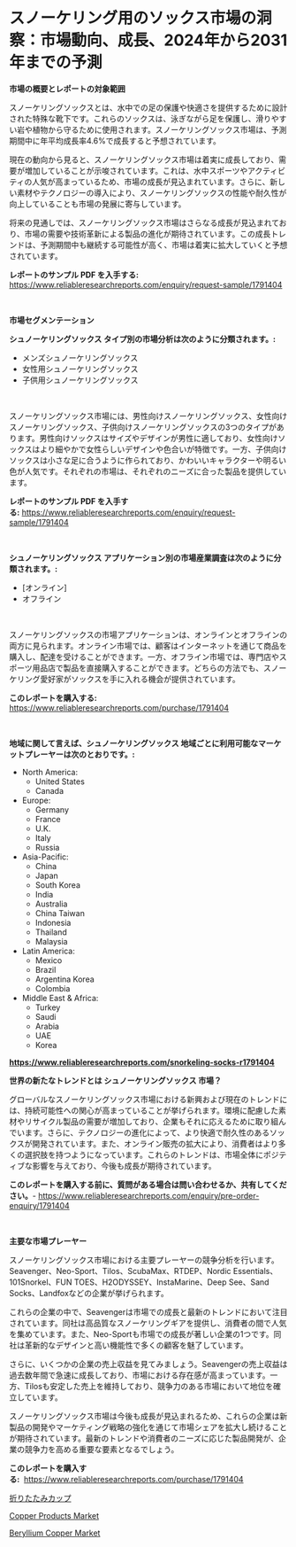 <p><h1>スノーケリング用のソックス市場の洞察：市場動向、成長、2024年から2031年までの予測</h1></p><p><strong>市場の概要とレポートの対象範囲</strong></p>
<p><p>スノーケリングソックスとは、水中での足の保護や快適さを提供するために設計された特殊な靴下です。これらのソックスは、泳ぎながら足を保護し、滑りやすい岩や植物から守るために使用されます。スノーケリングソックス市場は、予測期間中に年平均成長率4.6%で成長すると予想されています。</p><p>現在の動向から見ると、スノーケリングソックス市場は着実に成長しており、需要が増加していることが示唆されています。これは、水中スポーツやアクティビティの人気が高まっているため、市場の成長が見込まれています。さらに、新しい素材やテクノロジーの導入により、スノーケリングソックスの性能や耐久性が向上していることも市場の発展に寄与しています。</p><p>将来の見通しでは、スノーケリングソックス市場はさらなる成長が見込まれており、市場の需要や技術革新による製品の進化が期待されています。この成長トレンドは、予測期間中も継続する可能性が高く、市場は着実に拡大していくと予想されています。</p></p>
<p><strong>レポートのサンプル PDF を入手する:</strong> <a href="https://www.reliableresearchreports.com/enquiry/request-sample/1791404">https://www.reliableresearchreports.com/enquiry/request-sample/1791404</a></p>
<p>&nbsp;</p>
<p><strong>市場セグメンテーション</strong></p>
<p><strong>シュノーケリングソックス タイプ別の市場分析は次のように分類されます。:</strong></p>
<p><ul><li>メンズシュノーケリングソックス</li><li>女性用シュノーケリングソックス</li><li>子供用シュノーケリングソックス</li></ul></p>
<p>&nbsp;</p>
<p><p>スノーケリングソックス市場には、男性向けスノーケリングソックス、女性向けスノーケリングソックス、子供向けスノーケリングソックスの3つのタイプがあります。男性向けソックスはサイズやデザインが男性に適しており、女性向けソックスはより細やかで女性らしいデザインや色合いが特徴です。一方、子供向けソックスは小さな足に合うように作られており、かわいいキャラクターや明るい色が人気です。それぞれの市場は、それぞれのニーズに合った製品を提供しています。</p></p>
<p><strong>レポートのサンプル PDF を入手する:</strong>&nbsp;<a href="https://www.reliableresearchreports.com/enquiry/request-sample/1791404">https://www.reliableresearchreports.com/enquiry/request-sample/1791404</a></p>
<p>&nbsp;</p>
<p><strong> シュノーケリングソックス アプリケーション別の市場産業調査は次のように分類されます。:</strong></p>
<p><ul><li>[オンライン]</li><li>オフライン</li></ul></p>
<p>&nbsp;</p>
<p><p>スノーケリングソックスの市場アプリケーションは、オンラインとオフラインの両方に見られます。オンライン市場では、顧客はインターネットを通じて商品を購入し、配達を受けることができます。一方、オフライン市場では、専門店やスポーツ用品店で製品を直接購入することができます。どちらの方法でも、スノーケリング愛好家がソックスを手に入れる機会が提供されています。</p></p>
<p><strong>このレポートを購入する:</strong>&nbsp; <a href="https://www.reliableresearchreports.com/purchase/1791404">https://www.reliableresearchreports.com/purchase/1791404</a></p>
<p>&nbsp;</p>
<p><strong>地域に関して言えば、シュノーケリングソックス 地域ごとに利用可能なマーケットプレーヤーは次のとおりです。:</strong></p>
<p><ul>
    <li>
        North America:
        <ul>
            <li>United States</li>
            <li>Canada</li>
        </ul>
    </li>
    <li>
        Europe:
        <ul>
            <li>Germany</li>
            <li>France</li>
            <li>U.K.</li>
            <li>Italy</li>
            <li>Russia</li>
        </ul>
    </li>
    <li>
        Asia-Pacific:
        <ul>
            <li>China</li>
            <li>Japan</li>
            <li>South Korea</li>
            <li>India</li>
            <li>Australia</li>
            <li>China Taiwan</li>
            <li>Indonesia</li>
            <li>Thailand</li>
            <li>Malaysia</li>
        </ul>
    </li>
    <li>
        Latin America:
        <ul>
            <li>Mexico</li>
            <li>Brazil</li>
            <li>Argentina Korea</li>
            <li>Colombia</li>
        </ul>
    </li>
    <li>
        Middle East & Africa:
        <ul>
            <li>Turkey</li>
            <li>Saudi</li>
            <li>Arabia</li>
            <li>UAE</li>
            <li>Korea</li>
        </ul>
    </li>
    </ul></p>
<p><strong><a href="https://www.reliableresearchreports.com/snorkeling-socks-r1791404">https://www.reliableresearchreports.com/snorkeling-socks-r1791404</a></strong>&nbsp;</p>
<p><strong>世界の新たなトレンドとは シュノーケリングソックス 市場？</strong></p>
<p><p>グローバルなスノーケリングソックス市場における新興および現在のトレンドには、持続可能性への関心が高まっていることが挙げられます。環境に配慮した素材やリサイクル製品の需要が増加しており、企業もそれに応えるために取り組んでいます。さらに、テクノロジーの進化によって、より快適で耐久性のあるソックスが開発されています。また、オンライン販売の拡大により、消費者はより多くの選択肢を持つようになっています。これらのトレンドは、市場全体にポジティブな影響を与えており、今後も成長が期待されています。</p></p>
<p><strong>このレポートを購入する前に、質問がある場合は問い合わせるか、共有してください。</strong>- <a href="https://www.reliableresearchreports.com/enquiry/pre-order-enquiry/1791404">https://www.reliableresearchreports.com/enquiry/pre-order-enquiry/1791404</a></p>
<p>&nbsp;</p>
<p><strong>主要な市場プレーヤー</strong></p>
<p><p>スノーケリングソックス市場における主要プレーヤーの競争分析を行います。Seavenger、Neo-Sport、Tilos、ScubaMax、RTDEP、Nordic Essentials、101Snorkel、FUN TOES、H2ODYSSEY、InstaMarine、Deep See、Sand Socks、Landfoxなどの企業が挙げられます。</p><p>これらの企業の中で、Seavengerは市場での成長と最新のトレンドにおいて注目されています。同社は高品質なスノーケリングギアを提供し、消費者の間で人気を集めています。また、Neo-Sportも市場での成長が著しい企業の1つです。同社は革新的なデザインと高い機能性で多くの顧客を魅了しています。</p><p>さらに、いくつかの企業の売上収益を見てみましょう。Seavengerの売上収益は過去数年間で急速に成長しており、市場における存在感が高まっています。一方、Tilosも安定した売上を維持しており、競争力のある市場において地位を確立しています。</p><p>スノーケリングソックス市場は今後も成長が見込まれるため、これらの企業は新製品の開発やマーケティング戦略の強化を通じて市場シェアを拡大し続けることが期待されています。最新のトレンドや消費者のニーズに応じた製品開発が、企業の競争力を高める重要な要素となるでしょう。</p></p>
<p><strong>このレポートを購入する:</strong>&nbsp;&nbsp;<a href="https://www.reliableresearchreports.com/purchase/1791404">https://www.reliableresearchreports.com/purchase/1791404</a></p>
<p><p><a href="https://github.com/zoetazuur/Market-Research-Report-List-1/blob/main/641976821946.md">折りたたみカップ</a></p><p><a href="https://www.linkedin.com/pulse/copper-products-market-research-report-reveals-latest-trends-rdzle?trackingId=lIpA7o4UFfMNrloc%2BerbUw%3D%3D">Copper Products Market</a></p><p><a href="https://www.linkedin.com/pulse/beryllium-copper-market-size-growing-forecasted-period-from-xfcqe?trackingId=sJv%2Bac1sDIRb8cxb0Vml2A%3D%3D">Beryllium Copper Market</a></p></p>